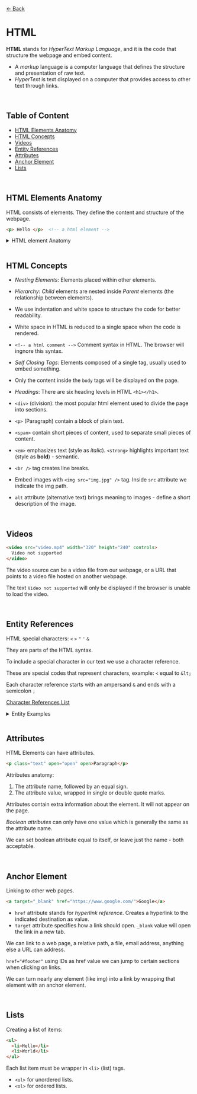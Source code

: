[&larr; Back](./README.md)

# HTML

**HTML** stands for _HyperText Markup Language_, and it is the code that structure the webpage and embed content.

- A _markup_ language is a computer language that defines the structure and presentation of raw text.
- _HyperText_ is text displayed on a computer that provides access to other text through links.

<br>

## Table of Content

- [HTML Elements Anatomy](#html-elements-anatomy)
- [HTML Concepts](#html-concepts)
- [Videos](#videos)
- [Entity References](#entity-references)
- [Attributes](#attributes)
- [Anchor Element](#anchor-element)
- [Lists](#lists)

<br>

## HTML Elements Anatomy

HTML consists of elements. They define the content and structure of the webpage.

```HTML
<p> Hello </p>  <!-- a html element -->
```

<details>
<summary>HTML element Anatomy</summary>

- An opening tag `<p>`
- The content `Hello`
- A closing tag `<p>`
</details>

<br>

## HTML Concepts

- _Nesting Elements_: Elements placed within other elements.

- _Hierarchy_: _Child_ elements are nested inside _Parent_ elements (the relationship between elements).

- We use indentation and white space to structure the code for better readability.

- White space in HTML is reduced to a single space when the code is rendered.

- `<!-- a html comment -->` Comment syntax in HTML. The browser will ingnore this syntax.

- _Self Closing Tags_: Elements composed of a single tag, usually used to embed something.

- Only the content inside the `body` tags will be displayed on the page.

- _Headings_: There are six heading levels in HTML `<h1></h1>`.

- `<div>` (division): the most popular html element used to divide the page into sections.

- `<p>` (Paragraph) contain a block of plain text.

- `<span>` contain short pieces of content, used to separate small pieces of content.

- `<em>` emphasizes text (style as _italic_). `<strong>` highlights important text (style as **bold**) - semantic.

- `<br />` tag creates line breaks.

- Embed images with `<img src="img.jpg" />` tag. Inside `src` attribute we indicate the img path.

- `alt` attribute (alternative text) brings meaning to images - define a short description of the image.

<br>

## Videos

```html
<video src="video.mp4" width="320" height="240" controls>
  Video not supported
</video>
```

The video source can be a video file from our webpage, or a URL that points to a video file hosted on another webpage.

The text `Video not supported` will only be displayed if the browser is unable to load the video.

<br>

## Entity References

HTML special characters: `<` `>` `"` `'` `&`

They are parts of the HTML syntax.

To include a special character in our text we use a character reference.

These are special codes that represent characters, example: `<` equal to `&lt;`

Each character reference starts with an ampersand `&` and ends with a semicolon `;`

[Character References List](https://html.spec.whatwg.org/multipage/named-characters.html)

<details>
<summary>Entity Examples</summary>

| Literal character | Character reference equivalent |
| :---------------: | :----------------------------: |
|         <         |             `&lt;`             |
|         >         |             `&gt;`             |
|         "         |            `&quot;`            |
|         '         |            `&apos;`            |
|         &         |            `&amp;`             |

</details>

<br>

## Attributes

HTML Elements can have attributes.

```html
<p class="text" open="open" open>Paragraph</p>
```

Attributes anatomy:

1. The attribute name, followed by an equal sign.
2. The attribute value, wrapped in single or double quote marks.

Attributes contain extra information about the element. It will not appear on the page.

_Boolean attributes_ can only have one value which is generally the same as the attribute name.

We can set boolean attribute equal to itself, or leave just the name - both acceptable.

<br>

## Anchor Element

Linking to other web pages.

```html
<a target="_blank" href="https://www.google.com/">Google</a>
```

- `href` attribute stands for _hyperlink reference_. Creates a hyperlink to the indicated destination as value.
- `target` attribute specifies how a link should open. `_blank` value will open the link in a new tab.

We can link to a web page, a relative path, a file, email address, anything else a URL can address.

`href="#footer"` using IDs as href value we can jump to certain sections when clicking on links.

We can turn nearly any element (like img) into a link by wrapping that element with an anchor element.

<br>

## Lists

Creating a list of items:

```html
<ul>
  <li>Hello</li>
  <li>World</li>
</ul>
```

Each list item must be wrapper in `<li>` (list) tags.

- `<ul>` for unordered lists.
- `<ol>` for ordered lists.

<br>
